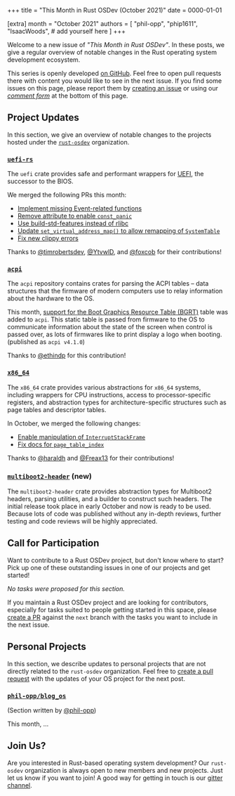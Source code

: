 +++
title = "This Month in Rust OSDev (October 2021)"
date = 0000-01-01

[extra]
month = "October 2021"
authors = [
    "phil-opp",
    "phip1611",
    "IsaacWoods",
    # add yourself here
]
+++

Welcome to a new issue of _"This Month in Rust OSDev"_. In these posts, we give a regular overview of notable changes in the Rust operating system development ecosystem.

<!-- more -->

This series is openly developed [on GitHub](https://github.com/rust-osdev/homepage/). Feel free to open pull requests there with content you would like to see in the next issue. If you find some issues on this page, please report them by [creating an issue](https://github.com/rust-osdev/homepage/issues/new) or using our [_comment form_](#comment-form) at the bottom of this page.

<!--
    This is a draft for the upcoming "This Month in Rust OSDev (October 2021)" post.
    Feel free to create pull requests against the `next` branch to add your
    content here.
    Please take a look at the past posts on https://rust-osdev.com/ to see the
    general structure of these posts.
-->

## Project Updates

In this section, we give an overview of notable changes to the projects hosted under the [`rust-osdev`] organization.

[`rust-osdev`]: https://github.com/rust-osdev/about

### [`uefi-rs`](https://github.com/rust-osdev/uefi-rs)

The `uefi` crate provides safe and performant wrappers for [UEFI](https://en.wikipedia.org/wiki/Unified_Extensible_Firmware_Interface), the successor to the BIOS.

We merged the following PRs this month:

- [Implement missing Event-related functions](https://github.com/rust-osdev/uefi-rs/pull/293)
- [Remove attribute to enable `const_panic`](https://github.com/rust-osdev/uefi-rs/pull/296)
- [Use build-std-features instead of rlibc](https://github.com/rust-osdev/uefi-rs/pull/298)
- [Update `set_virtual_address_map()` to allow remapping of `SystemTable`](https://github.com/rust-osdev/uefi-rs/pull/301)
- [Fix new clippy errors](https://github.com/rust-osdev/uefi-rs/pull/304)

Thanks to [@timrobertsdev](https://github.com/timrobertsdev), [@YtvwlD](https://github.com/YtvwlD), and [@foxcob](https://github.com/foxcob) for their contributions!

### [`acpi`](https://github.com/rust-osdev/acpi)

The `acpi` repository contains crates for parsing the ACPI tables – data structures that the firmware of modern computers use to relay information about the hardware to the OS.

This month, [support for the Boot Graphics Resource Table (BGRT)](https://github.com/rust-osdev/acpi/pull/113) table was added to `acpi`. This static table is
passed from firmware to the OS to communicate information about the state of the screen when control is passed
over, as lots of firmwares like to print display a logo when booting. <span class="gray">(published as `acpi v4.1.0`)</span>

Thanks to [@ethindp](https://github.com/ethindp) for this contribution!

### [`x86_64`](https://github.com/rust-osdev/x86_64)

The `x86_64` crate provides various abstractions for `x86_64` systems, including wrappers for CPU instructions, access to processor-specific registers, and abstraction types for architecture-specific structures such as page tables and descriptor tables.

In October, we merged the following changes:

- [Enable manipulation of `InterruptStackFrame`](https://github.com/rust-osdev/x86_64/pull/312)
- [Fix docs for `page_table_index`](https://github.com/rust-osdev/x86_64/pull/318)

Thanks to [@haraldh](https://github.com/haraldh) and [@Freax13](https://github.com/Freax13) for their contributions!

### [`multiboot2-header`](https://github.com/rust-osdev/multiboot2) (**new**)

The `multiboot2-header` crate provides abstraction types for Multiboot2 headers,
parsing utilities, and a builder to construct such headers. The initial release took
place in early October and now is ready to be used. Because lots of code was published
without any in-depth reviews, further testing and code reviews will be highly appreciated.

## Call for Participation

Want to contribute to a Rust OSDev project, but don't know where to start? Pick up one of these outstanding
issues in one of our projects and get started!

<!--
Please use the following template for adding items:
- [(`repo_name`) Issue Description](https://example.com/link-to-issue)
-->

<span class="gray">

_No tasks were proposed for this section._

</span>

If you maintain a Rust OSDev project and are looking for contributors, especially for tasks suited to people
getting started in this space, please [create a PR](https://github.com/rust-osdev/homepage/pulls) against the
`next` branch with the tasks you want to include in the next issue.


## Personal Projects

In this section, we describe updates to personal projects that are not directly related to the `rust-osdev` organization. Feel free to [create a pull request](https://github.com/rust-osdev/homepage/pulls) with the updates of your OS project for the next post.

### [`phil-opp/blog_os`](https://github.com/phil-opp/blog_os)

<span class="gray">(Section written by [@phil-opp](https://github.com/phil-opp))</span>

This month, ...

## Join Us?

Are you interested in Rust-based operating system development? Our `rust-osdev` organization is always open to new members and new projects. Just let us know if you want to join! A good way for getting in touch is our [gitter channel](https://gitter.im/rust-osdev/Lobby).


<!--
TODO: Update publication date
-->
